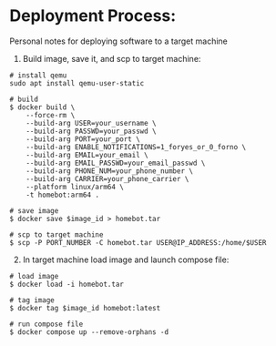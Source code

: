 # Deployment Process:
Personal notes for deploying software to a target machine

1. Build image, save it, and scp to target machine:

```
# install qemu
sudo apt install qemu-user-static

# build
$ docker build \
    --force-rm \
    --build-arg USER=your_username \
    --build-arg PASSWD=your_passwd \
    --build-arg PORT=your_port \
    --build-arg ENABLE_NOTIFICATIONS=1_foryes_or_0_forno \
    --build-arg EMAIL=your_email \
    --build-arg EMAIL_PASSWD=your_email_passwd \
    --build-arg PHONE_NUM=your_phone_number \
    --build-arg CARRIER=your_phone_carrier \
    --platform linux/arm64 \
    -t homebot:arm64 .

# save image
$ docker save $image_id > homebot.tar

# scp to target machine
$ scp -P PORT_NUMBER -C homebot.tar USER@IP_ADDRESS:/home/$USER
```

2. In target machine load image and launch compose file:

```
# load image
$ docker load -i homebot.tar

# tag image
$ docker tag $image_id homebot:latest

# run compose file
$ docker compose up --remove-orphans -d
```